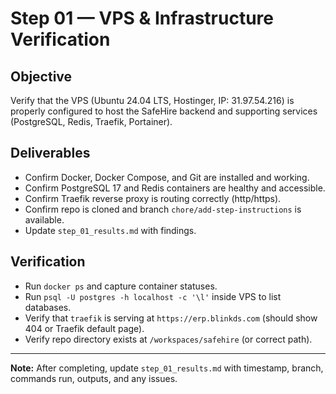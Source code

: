 # Step 01 — VPS & Infrastructure Verification

## Objective
Verify that the VPS (Ubuntu 24.04 LTS, Hostinger, IP: 31.97.54.216) is properly configured to host the SafeHire backend and supporting services (PostgreSQL, Redis, Traefik, Portainer).

## Deliverables
- Confirm Docker, Docker Compose, and Git are installed and working.
- Confirm PostgreSQL 17 and Redis containers are healthy and accessible.
- Confirm Traefik reverse proxy is routing correctly (http/https).
- Confirm repo is cloned and branch `chore/add-step-instructions` is available.
- Update `step_01_results.md` with findings.

## Verification
- Run `docker ps` and capture container statuses.
- Run `psql -U postgres -h localhost -c '\l'` inside VPS to list databases.
- Verify that `traefik` is serving at `https://erp.blinkds.com` (should show 404 or Traefik default page).
- Verify repo directory exists at `/workspaces/safehire` (or correct path).

---
**Note:** After completing, update `step_01_results.md` with timestamp, branch, commands run, outputs, and any issues.
